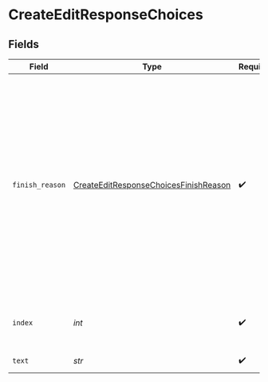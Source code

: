 # CreateEditResponseChoices


## Fields

| Field                                                                                                                                                                                                                     | Type                                                                                                                                                                                                                      | Required                                                                                                                                                                                                                  | Description                                                                                                                                                                                                               |
| ------------------------------------------------------------------------------------------------------------------------------------------------------------------------------------------------------------------------- | ------------------------------------------------------------------------------------------------------------------------------------------------------------------------------------------------------------------------- | ------------------------------------------------------------------------------------------------------------------------------------------------------------------------------------------------------------------------- | ------------------------------------------------------------------------------------------------------------------------------------------------------------------------------------------------------------------------- |
| `finish_reason`                                                                                                                                                                                                           | [CreateEditResponseChoicesFinishReason](../../models/shared/createeditresponsechoicesfinishreason.md)                                                                                                                     | :heavy_check_mark:                                                                                                                                                                                                        | The reason the model stopped generating tokens. This will be `stop` if the model hit a natural stop point or a provided stop sequence,<br/>or `length` if the maximum number of tokens specified in the request was reached.<br/> |
| `index`                                                                                                                                                                                                                   | *int*                                                                                                                                                                                                                     | :heavy_check_mark:                                                                                                                                                                                                        | The index of the choice in the list of choices.                                                                                                                                                                           |
| `text`                                                                                                                                                                                                                    | *str*                                                                                                                                                                                                                     | :heavy_check_mark:                                                                                                                                                                                                        | The edited result.                                                                                                                                                                                                        |